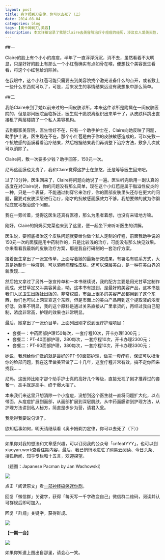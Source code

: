 ```yaml
---
layout: post
title: 奥卡姆剃刀定律，你可以去死了（上）
date: 2014-08-04
categories: blog
tags: [奥卡姆剃刀,美容]
description: 本文详细记录了我陪Claire去美容院治疗小痘痘的经历，涉及女人爱美天性，如何美容师斗智斗勇，以及奥卡姆剃刀定理、说起来容易做起来难等等的大道理，最后表现了写作者的无奈。
---
```


##一

Claire的脸上有个小小的痘痘，半年了一直浮浮沉沉，消不去，虽然看着不太明显，只是好好的脸上有那么一个小红苞确实有点如骨在喉，便想找个美容医生看看，将这个小红苞给消除掉。

在我眼中，这个小红苞可能只需要去到美容院找个激光设备什么的点开，或者敷上一些什么东西就可以了，可是，后来发生的事情结果远没有我想象中那么简单。


##二

我陪Claire来到了她以前来过的一间皮肤诊所，本来这件诊所是附属在一间皮肤医院的，但是那间医院面临拆迁，医生就干脆脱离组织出来单干了，从皮肤科跳出直接租了两层楼搞了一个私人美容机构。

去到那家美容院，医生恰好不在，只有一个助手护士在，Claire向她反映了问题，助手护士说，医生现在不在，那个小红苞是由于你的皮肤敏感造成的，可以先敷一个抗敏感的面膜看看治疗结果，然后根据结果我们再调整下治疗方法，敷多几次就可以消除了。

Claire问，敷一次要多少钱？助手回答，150元一次。

尼玛这面膜也太贵了，我和Claire觉得这护士在忽悠，还是等等医生回来吧。

过了10分钟，医生回来了，Claire将问题向她说了一遍。医生听完后用一副认真的态度在对Claire说，你的问题没有那么简单，现在这个小红苞是属于脂溢性皮炎的一种，只是一个表征，不能通过刺穿它来治疗，你的面部皮肤里头还存在更大的问题，需要对皮肤深层进行治疗，刚才的抗敏感面膜效力不够，我想要做的就为你彻彻底底地根治这个问题。

我在一旁听着，觉得这医生还真有医德，那么为患者着想，也没有来错地方嘛。

刚好，Claire的妈妈买完菜也来到了这里，便一起坐下来听听医生的讲解。

医生说，要彻底根治这个皮肤问题就要给你做个私人定制的疗程，前面我助手说的150元一次的面膜是用中药制作的，只是比较浅的治疗，可能没有那么快见效果。你来看看我最新的皮肤治疗方案，那是我自行研制的一套治疗方案。

接着医生拿出了一张宣传单，上面写着她的最新研究成果，有署名有联系方式，大意是她制作一种液剂，可以溶解病理性皮肤，还可以深层美白，是一种在美白界的新发现……

然后她又拿过了另外一张宣传单和一本书继续说，我的配方主要是用光甘草定制作而成，光甘草定又叫美容黄金，呐，这本书有提到，是最好的美容产品，这本书是我们人民卫生出版社出版的，非常权威，市面上很多的美容产品都用到了这个东西，你们也可以上网查查这个东西，但是市面上的美白产品用到这个提取液的浓度好低，效果不明显，我的这个原料是通过关系直接从厂里拿货的，再经过我自己配制，浓度非常高，护理的效果也非常明显。

最后，她拿出了一张价目单，上面列出刚才说到医疗护理项目：

- 套餐一：中药面部护理150每次，一套疗程10次，开卡办理1300元；
- 套餐二：PT-40面部护理，280每次，一套疗程10次，开卡办理2300元；
- 套餐二：PT-90面部护理，380每次，一套疗程10次，开卡办理3300元；

她说，我想给你们做的就是最好的PT-90面部护理，做完一套疗程，保证可以根治你的脸部问题，我在这里做美容做了二十几年，这套疗程非常有效，搞不定你回来找我……

尼玛，这医师比刚才那个助手护士真的高好几个等级，直接无视了刚才推荐过的套餐一，高手就是高手，终于爆大招了。

本来我们来这里只想消除一个小痘痘，没想到这个医生就一直将问题扩大化，以点带面，从痘痘扩展到面部，从面部扩展到深层肌肤，从中药面膜讲到护理方法，从护理方法讲到私人秘方，简直是步步为营，请君入瓮。

我觉得我要说句话了。

欲知后事如何，明天请继续看《奥卡姆剃刀定律，你可以去死了（下）》


----

如果你对我的想法和文章感兴趣，可以订阅我的公众号「cnfeatYYY」，也可以到xiaoyan.work查看往期内容，最后，我已悄悄地进驻了网易云阅读、今日头条、搜狐新闻、知乎专栏和十五言，欢迎探望。

（题图：Japanese Pacman by Jan Wachowski）

![](http://cnfeat.qiniudn.com/mHDSX.png)

点击「阅读原文」看[一部神经搞笑迷你剧](http://www.tudou.com/albumcover/79SyfTNmR48.html)。


回复「微信群」关键字，获得「每天写一千字改变自己」微信群二维码，阅读并认可群规后即可加入。

回复「群规」关键字，获得群规。

![](http://cnfeat.qiniudn.com/signitrue-2014-07-11.png)


**【一期一会】**

![](http://img3.douban.com/view/photo/photo/public/p2156923245.jpg)

如果你知道上图出自那里，请会心一笑。







